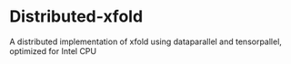 # Distributed-xfold
A distributed implementation of xfold using dataparallel and tensorpallel, optimized for Intel CPU
